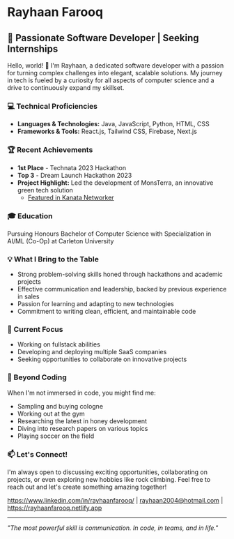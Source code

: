 # Rayhaan Farooq

## 🚀 Passionate Software Developer | Seeking Internships

Hello, world! 👋 I'm Rayhaan, a dedicated software developer with a passion for turning complex challenges into elegant, scalable solutions. My journey in tech is fueled by a curiosity for all aspects of computer science and a drive to continuously expand my skillset.

### 💻 Technical Proficiencies

- **Languages & Technologies:** Java, JavaScript, Python, HTML, CSS
- **Frameworks & Tools:** React.js, Tailwind CSS, Firebase, Next.js

### 🏆 Recent Achievements

- **1st Place** - Technata 2023 Hackathon
- **Top 3** - Dream Launch Hackathon 2023
- **Project Highlight:** Led the development of MonsTerra, an innovative green tech solution
  - [Featured in Kanata Networker](https://www.kanatanetworker.com/students-win-gold-with-green-tech-pitch-at-knba-hackathon/)

### 🎓 Education

Pursuing Honours Bachelor of Computer Science with Specialization in AI/ML (Co-Op) at Carleton University

### 💡 What I Bring to the Table

- Strong problem-solving skills honed through hackathons and academic projects
- Effective communication and leadership, backed by previous experience in sales
- Passion for learning and adapting to new technologies
- Commitment to writing clean, efficient, and maintainable code

### 🌱 Current Focus

- Working on fullstack abilities
- Developing and deploying multiple SaaS companies
- Seeking opportunities to collaborate on innovative projects

### 🎨 Beyond Coding

When I'm not immersed in code, you might find me:
- Sampling and buying cologne
- Working out at the gym
- Researching the latest in honey development
- Diving into research papers on various topics
- Playing soccer on the field

### 📫 Let's Connect!

I'm always open to discussing exciting opportunities, collaborating on projects, or even exploring new hobbies like rock climbing. Feel free to reach out and let's create something amazing together!

https://www.linkedin.com/in/rayhaanfarooq/ | rayhaan2004@hotmail.com | https://rayhaanfarooq.netlify.app 

---

*"The most powerful skill is communication. In code, in teams, and in life."*

